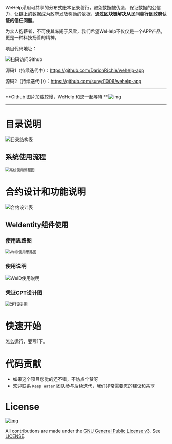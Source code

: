 WeHelp采用可共享的分布式账本记录善行，避免数据被伪造，保证数据的公信力，让链上的数据成为政府发放奖励的依据，**通过区块链解决从民间善行到政府认证的信任问题**。

为众人抱薪者，不可使其冻毙于风雪，我们希望WeHelp不仅仅是一个APP产品，更是一种科技扬善的精神。



项目代码地址：

<img src=".\Pic\githhub_link.png" alt="扫码访问Github"  />

源码1（持续迭代中）：https://github.com/DarionRichie/wehelp-app

源码2（持续迭代中）：https://github.com/sunyd1006/wehelp-app



------

**Github 图片加载较慢，WeHelp 和您一起等待 **![img](.\Pic\simle.png)

------



# 目录说明

<img src=".\Pic\doc_dis.png" alt="目录结构表"  />

## 系统使用流程

<img src=".\Pic\process.png" alt="系统使用流程图" style="zoom:80%;" />



# 合约设计和功能说明

<img src=".\Pic\smart_dis.png" alt="合约设计表"  />



## WeIdentity组件使用

### 使用思路图

<img src=".\Pic\weid_process.png" alt="WeID使用思路图" style="zoom:80%;" />



### 使用说明

<img src=".\Pic\weid_why_to_use.png" alt="WeID使用说明"  />

### 凭证CPT设计图

<img src=".\Pic\cpt.png" alt="CPT设计图" style="zoom:80%;" />

# 快速开始

怎么运行，要写1下。



# 代码贡献

- 如果这个项目您觉的还不错，不妨点个赞呀
- 欢迎联系 `Keep Water` 团队参与后续迭代，我们非常需要您的建议和共享



# License

[![img](https://camo.githubusercontent.com/79110cc851844b4439d1589c0387daabfca8615c/68747470733a2f2f696d672e736869656c64732e696f2f6769746875622f6c6963656e73652f464953434f2d42434f532f464953434f2d42434f532e737667)](https://github.com/FISCO-BCOS/FISCO-BCOS/blob/master/LICENSE)

All contributions are made under the [GNU General Public License v3](https://www.gnu.org/licenses/gpl-3.0.en.html). See [LICENSE](https://github.com/FISCO-BCOS/FISCO-BCOS/blob/master/LICENSE).